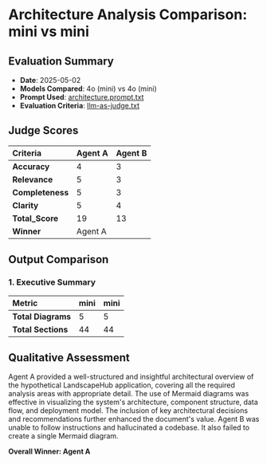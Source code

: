 # Architecture Analysis Comparison: mini vs mini

## Evaluation Summary
- **Date**: 2025-05-02
- **Models Compared**: 4o (mini) vs 4o (mini)
- **Prompt Used**: [architecture.prompt.txt](../prompts/architecture.prompt.txt)
- **Evaluation Criteria**: [llm-as-judge.txt](../prompts/llm-as-judge.txt)

## Judge Scores

| Criteria | Agent A | Agent B |
|:--------|:--------|:--------|
| **Accuracy** | 4 | 3 |
| **Relevance** | 5 | 3 |
| **Completeness** | 5 | 3 |
| **Clarity** | 5 | 4 |
| **Total_Score** | 19 | 13 |
| **Winner** | Agent A |

## Output Comparison

### 1. Executive Summary
| Metric | mini | mini |
|:---------|:---------|:---------|
| **Total Diagrams** | 5 | 5 |
| **Total Sections** | 44 | 44 |

## Qualitative Assessment

Agent A provided a well-structured and insightful architectural overview of the hypothetical LandscapeHub application, covering all the required analysis areas with appropriate detail. The use of Mermaid diagrams was effective in visualizing the system's architecture, component structure, data flow, and deployment model. The inclusion of key architectural decisions and recommendations further enhanced the document's value. Agent B was unable to follow instructions and hallucinated a codebase. It also failed to create a single Mermaid diagram.


**Overall Winner: Agent A**